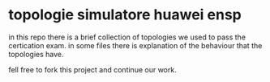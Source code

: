 # topologie simulatore huawei ensp

in this repo there is a brief collection of topologies we used to pass the certication exam.
in some files there is explanation of the behaviour that the topologies have.

fell free to fork this project and continue our work.
